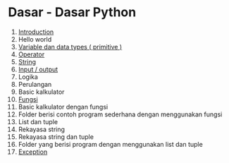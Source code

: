 # Dasar - Dasar Python
1. [Introduction](Introduction.py)
2. Hello world
3. [Variable dan data types ( primitive )](variable)
4. [Operator](operator)
5. [String](string_python.py)
6. [Input / output](input_output.py)
7. Logika
8. Perulangan
9. Basic kalkulator
10. [Fungsi](fungsi)
11. Basic kalkulator dengan fungsi
12. Folder berisi contoh program sederhana dengan menggunakan fungsi
13. List dan tuple
14. Rekayasa string
15. Rekayasa string dan tuple
16. Folder yang berisi program dengan menggunakan list dan tuple
17. [Exception](exception)